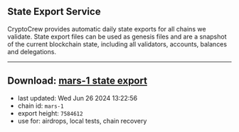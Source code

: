## State Export Service
CryptoCrew provides automatic daily state exports for all chains we validate. State export files can be used as genesis files and are a snapshot of the current blockchain state, including all validators, accounts, balances and delegations.

---
**Download: [mars-1 state export](https://dl-eu2.ccvalidators.com/SERVICE/mars/mars-1_export_7584612.json)**
---

- last updated: Wed Jun 26 2024 13:22:56
- chain id: `mars-1`
- export height: `7584612`
- use for: airdrops, local tests, chain recovery
